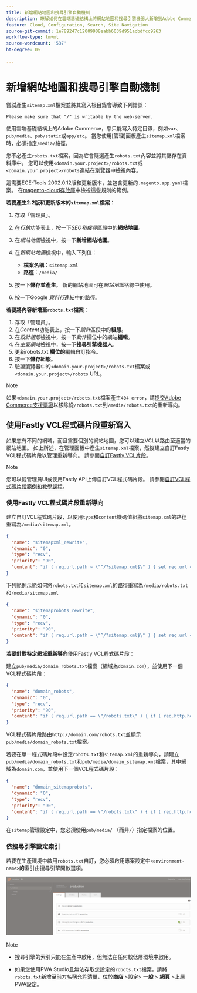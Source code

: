 ```yaml
---
title: 新增網站地圖和搜尋引擎自動機制
description: 瞭解如何在雲端基礎結構上將網站地圖和搜尋引擎機器人新增到Adobe Commerce。
feature: Cloud, Configuration, Search, Site Navigation
source-git-commit: 1e789247c12009908eabb6039d951acbdfcc9263
workflow-type: tm+mt
source-wordcount: '537'
ht-degree: 0%

---
```


# 新增網站地圖和搜尋引擎自動機制

嘗試產生`sitemap.xml`檔案並將其寫入根目錄會導致下列錯誤：

```
Please make sure that "/" is writable by the web-server.
```

使用雲端基礎結構上的Adobe Commerce，您只能寫入特定目錄，例如`var`、`pub/media`、`pub/static`或`app/etc`。 當您使用[管理]面板產生`sitemap.xml`檔案時，必須指定`/media/`路徑。

您不必產生`robots.txt`檔案，因為它會隨選產生`robots.txt`內容並將其儲存在資料庫中。 您可以使用`<domain.your.project>/robots.txt`或`<domain.your.project>/robots`連結在瀏覽器中檢視內容。

這需要ECE-Tools 2002.0.12版和更新版本，並包含更新的`.magento.app.yaml`檔案。 在[magento-cloud存放庫](https://github.com/magento/magento-cloud/blob/master/.magento.app.yaml#L43-L49)中檢視這些規則的範例。

**若要產生2.2版和更新版本的`sitemap.xml`檔案**：

1. 存取「管理員」。
1. 在&#x200B;_行銷_&#x200B;功能表上，按一下&#x200B;_SEO和搜尋_&#x200B;區段中的&#x200B;**網站地圖**。
1. 在&#x200B;_網站地圖_&#x200B;檢視中，按一下&#x200B;**新增網站地圖**。
1. 在&#x200B;_新網站地圖_&#x200B;檢視中，輸入下列值：

   - **檔案名稱**：`sitemap.xml`
   - **路徑**：`/media/`

1. 按一下&#x200B;**儲存並產生**。 新的網站地圖可在&#x200B;_網站地圖_&#x200B;格線中使用。
1. 按一下Google _資料行_&#x200B;連結中的路徑。

**若要將內容新增至`robots.txt`檔案**：

1. 存取「管理員」。
1. 在&#x200B;_Content_&#x200B;功能表上，按一下&#x200B;_設計_&#x200B;區段中的&#x200B;**組態**。
1. 在&#x200B;_設計組態_&#x200B;檢視中，按一下&#x200B;_動作_&#x200B;欄位中的網站&#x200B;**編輯**。
1. 在&#x200B;_主要網站_&#x200B;檢視中，按一下&#x200B;**搜尋引擎機器人**。
1. 更新robots.txt **欄位的**&#x200B;編輯自訂指令。
1. 按一下&#x200B;**儲存組態**。
1. 驗證瀏覽器中的`<domain.your.project>/robots.txt`檔案或`<domain.your.project>/robots` URL。

>[!NOTE]
>
>如果`<domain.your.project>/robots.txt`檔案產生`404 error`，請[提交Adobe Commerce支援票證](https://experienceleague.adobe.com/docs/commerce-knowledge-base/kb/help-center-guide/magento-help-center-user-guide.html#submit-ticket)以移除從`/robots.txt`到`/media/robots.txt`的重新導向。

## 使用Fastly VCL程式碼片段重新寫入

如果您有不同的網域，而且需要個別的網站地圖，您可以建立VCL以路由至適當的網站地圖。 如上所述，在管理面板中產生`sitemap.xml`檔案，然後建立自訂Fastly VCL程式碼片段以管理重新導向。 請參閱[自訂Fastly VCL片段](../cdn/fastly-vcl-custom-snippets.md)。

>[!NOTE]
>
> 您可以從管理員UI或使用Fastly API上傳自訂VCL程式碼片段。 請參閱[自訂VCL程式碼片段範例和教學課程](../cdn/fastly-vcl-custom-snippets.md#example-vcl-snippet-code)。

### 使用Fastly VCL程式碼片段重新導向

建立自訂VCL程式碼片段，以使用`type`和`content`機碼值組將`sitemap.xml`的路徑重寫為`/media/sitemap.xml`。

```json
{
  "name": "sitemapxml_rewrite",
  "dynamic": "0",
  "type": "recv",
  "priority": "90",
  "content": "if ( req.url.path ~ \"^/?sitemap.xml$\" ) { set req.url = \"/media/sitemap.xml\"; }"
}
```

下列範例示範如何將`robots.txt`和`sitemap.xml`的路徑重寫為`/media/robots.txt`和`/media/sitemap.xml`

```json
{
  "name": "sitemaprobots_rewrite",
  "dynamic": "0",
  "type": "recv",
  "priority": "90",
  "content": "if ( req.url.path ~ \"^/?sitemap.xml$\" ) { set req.url = \"/media/sitemap.xml\"; } else if (req.url.path ~ \"^/?robots.txt$\") { set req.url = \"/media/robots.txt\";}"
}
```

**若要針對特定網域重新導向**&#x200B;使用Fastly VCL程式碼片段：

建立`pub/media/domain_robots.txt`檔案（網域為`domain.com`），並使用下一個VCL程式碼片段：

```json
{
  "name": "domain_robots",
  "dynamic": "0",
  "type": "recv",
  "priority": "90",
  "content": "if ( req.url.path == \"/robots.txt\" ) { if ( req.http.host ~ \"(domain).com$\" ) { set req.url = \"/media/\" re.group.1 \"_robots.txt\"; }}"
}
```

VCL程式碼片段路由`http://domain.com/robots.txt`並顯示`pub/media/domain_robots.txt`檔案。

若要在單一程式碼片段中設定`robots.txt`和`sitemap.xml`的重新導向，請建立`pub/media/domain_robots.txt`和`pub/media/domain_sitemap.xml`檔案，其中網域為`domain.com`，並使用下一個VCL程式碼片段：

```json
{
  "name": "domain_sitemaprobots",
  "dynamic": "0",
  "type": "recv",
  "priority": "90",
  "content": "if ( req.url.path == \"/robots.txt\" ) { if ( req.http.host ~ \"(domain).com$\" ) { set req.url = \"/media/\" re.group.1 \"_robots.txt\"; }} else if ( req.url.path == \"/sitemap.xml\" ) { if ( req.http.host ~ \"(domain).com$\" ) {  set req.url = \"/media/\" re.group.1 \"_sitemap.xml\"; }}"
}
```

在`sitemap`管理設定中，您必須使用`pub/media/` （而非`/`）指定檔案的位置。

### 依搜尋引擎設定索引

若要在生產環境中啟用`robots.txt`自訂，您必須啟用專案設定中&#x200B;`<environment-name>`**的**&#x200B;索引由搜尋引擎開啟選項。

![使用[!DNL Cloud Console]管理環境](../../assets/robots-indexing-by-search-engine.png)

>[!NOTE]
>
>- 搜尋引擎的索引只能在生產中啟用，但無法在任何較低層環境中啟用。
>
>- 如果您使用PWA Studio且無法存取您設定的`robots.txt`檔案，請將`robots.txt`新增至[前方名稱允許清單](https://github.com/magento/magento2-upward-connector#front-name-allowlist)，位於&#x200B;**商店** >設定> **一般** > **網頁** >上層PWA設定。
